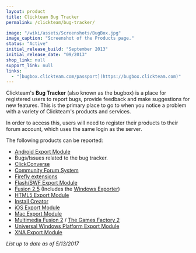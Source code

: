```yaml
---
layout: product
title: Clickteam Bug Tracker
permalink: /clickteam/bug-tracker/

image: "/wiki/assets/Screenshots/BugBox.jpg"
image_caption: "Screenshot of the Products page."
status: "Active"
initial_release_build: "September 2013"
initial_release_date: "09/2013"
shop_link: null
support_link: null
links:
  - "[bugbox.clickteam.com/passport](https://bugbox.clickteam.com)"
---
```


Clickteam's **Bug Tracker** (also known as the bugbox) is a place for registered
users to report bugs, provide feedback and make suggestions for new features.
This is the primary place to go to when you notice a problem with a variety of
Clickteam's products and services.

In order to access this, users will need to register their products to their
forum account, which uses the same login as the server.

The following products can be reported:

* [Android Export Module](/exporters/Android/)
* Bugs/Issues related to the bug tracker.
* [ClickConverse](/clickconverse/)
* [Community Forum System](/clickteam/forums/)
* [Firefly extensions](/firefly/)
* [Flash/SWF Export Module](/exporters/Flash/)
* [Fusion 2.5](/fusion/2.5/) (Includes the [Windows Exporter](/exporters/Windows/))
* [HTML5 Export Module](/exporters/HTML5/)
* [Install Creator](/tools/install-creator/)
* [iOS Export Module](/exporters/iOS/)
* [Mac Export Module](/exporters/Mac/)
* [Multimedia Fusion 2](/fusion/2.0/) / [The Games Factory 2](/games-factory-2/)
* [Universal Windows Platform Export Module](/exporters/UWP/)
* [XNA Export Module](/exporters/XNA/)

_List up to date as of 5/13/2017_
